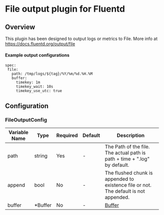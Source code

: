 # File output plugin for Fluentd
## Overview
This plugin has been designed to output logs or metrics to File.
More info at https://docs.fluentd.org/output/file

 #### Example output configurations
 ```
 spec:
  file:
    path: /tmp/logs/${tag}/%Y/%m/%d.%H.%M
    buffer:
      timekey: 1m
      timekey_wait: 10s
      timekey_use_utc: true
 ```

## Configuration
### FileOutputConfig
| Variable Name | Type | Required | Default | Description |
|---|---|---|---|---|
| path | string | Yes | - | The Path of the file. The actual path is path + time + ".log" by default.<br> |
| append | bool | No | - | The flushed chunk is appended to existence file or not. The default is not appended.<br> |
| buffer | *Buffer | No | - | [Buffer](./buffer.md)<br> |
